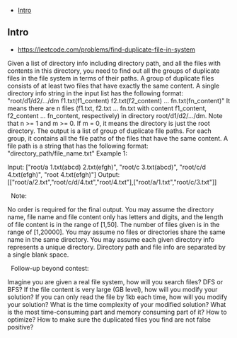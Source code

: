 - [Intro](#intro)

## Intro

- https://leetcode.com/problems/find-duplicate-file-in-system

Given a list of directory info including directory path, and all the files with contents in this directory, you need to find out all the groups of duplicate files in the file system in terms of their paths.
A group of duplicate files consists of at least two files that have exactly the same content.
A single directory info string in the input list has the following format:
"root/d1/d2/.../dm f1.txt(f1_content) f2.txt(f2_content) ... fn.txt(fn_content)"
It means there are n files (f1.txt, f2.txt ... fn.txt with content f1_content, f2_content ... fn_content, respectively) in directory root/d1/d2/.../dm. Note that n >= 1 and m >= 0. If m = 0, it means the directory is just the root directory.
The output is a list of group of duplicate file paths. For each group, it contains all the file paths of the files that have the same content. A file path is a string that has the following format:
"directory_path/file_name.txt"
Example 1:

Input:
["root/a 1.txt(abcd) 2.txt(efgh)", "root/c 3.txt(abcd)", "root/c/d 4.txt(efgh)", "root 4.txt(efgh)"]
Output:  
[["root/a/2.txt","root/c/d/4.txt","root/4.txt"],["root/a/1.txt","root/c/3.txt"]]

 
Note:

No order is required for the final output.
You may assume the directory name, file name and file content only has letters and digits, and the length of file content is in the range of [1,50].
The number of files given is in the range of [1,20000].
You may assume no files or directories share the same name in the same directory.
You may assume each given directory info represents a unique directory. Directory path and file info are separated by a single blank space.

 
Follow-up beyond contest:

Imagine you are given a real file system, how will you search files? DFS or BFS?
If the file content is very large (GB level), how will you modify your solution?
If you can only read the file by 1kb each time, how will you modify your solution?
What is the time complexity of your modified solution? What is the most time-consuming part and memory consuming part of it? How to optimize?
How to make sure the duplicated files you find are not false positive?

